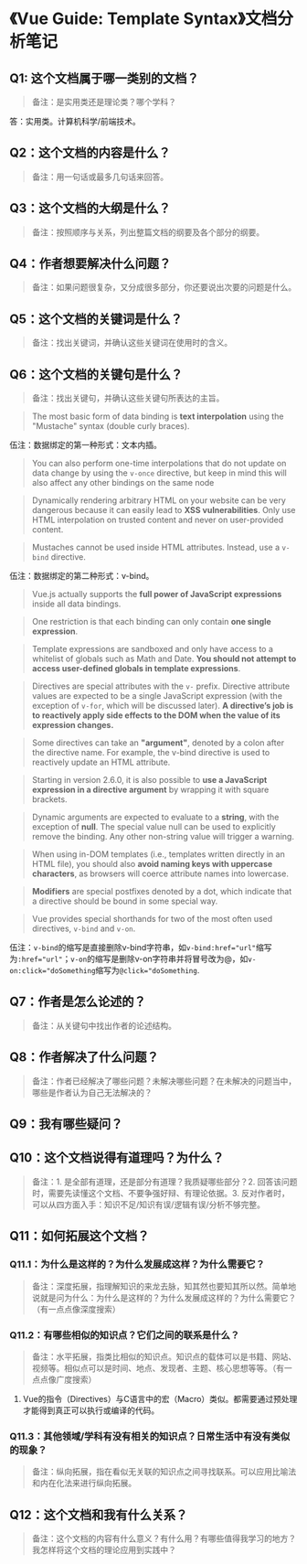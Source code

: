 # 《Vue Guide: Template Syntax》文档分析笔记

## Q1: 这个文档属于哪一类别的文档？

> 备注：是实用类还是理论类？哪个学科？

答：实用类。计算机科学/前端技术。

## Q2：这个文档的内容是什么？

> 备注：用一句话或最多几句话来回答。

## Q3：这个文档的大纲是什么？

> 备注：按照顺序与关系，列出整篇文档的纲要及各个部分的纲要。

## Q4：作者想要解决什么问题？

> 备注：如果问题很复杂，又分成很多部分，你还要说出次要的问题是什么。

## Q5：这个文档的关键词是什么？

> 备注：找出关键词，并确认这些关键词在使用时的含义。

## Q6：这个文档的关键句是什么？

> 备注：找出关键句，并确认这些关键句所表达的主旨。

> The most basic form of data binding is **text interpolation** using the "Mustache" syntax (double curly braces).

伍注：数据绑定的第一种形式：文本内插。

> You can also perform one-time interpolations that do not update on data change by using the `v-once` directive, but keep in mind this will also affect any other bindings on the same node

> Dynamically rendering arbitrary HTML on your website can be very dangerous because it can easily lead to **XSS vulnerabilities**. Only use HTML interpolation on trusted content and never on user-provided content.

> Mustaches cannot be used inside HTML attributes. Instead, use a `v-bind` directive.

伍注：数据绑定的第二种形式：v-bind。

> Vue.js actually supports the **full power of JavaScript expressions** inside all data bindings.

> One restriction is that each binding can only contain **one single expression**.

> Template expressions are sandboxed and only have access to a whitelist of globals such as Math and Date. **You should not attempt to access user-defined globals in template expressions**.

> Directives are special attributes with the `v-` prefix. Directive attribute values are expected to be a single JavaScript expression (with the exception of `v-for`, which will be discussed later). **A directive’s job is to reactively apply side effects to the DOM when the value of its expression changes.**

> Some directives can take an **"argument"**, denoted by a colon after the directive name. For example, the v-bind directive is used to reactively update an HTML attribute.

> Starting in version 2.6.0, it is also possible to **use a JavaScript expression in a directive argument** by wrapping it with square brackets.

> Dynamic arguments are expected to evaluate to a **string**, with the exception of **null**. The special value null can be used to explicitly remove the binding. Any other non-string value will trigger a warning.

> When using in-DOM templates (i.e., templates written directly in an HTML file), you should also **avoid naming keys with uppercase characters**, as browsers will coerce attribute names into lowercase.

> **Modifiers** are special postfixes denoted by a dot, which indicate that a directive should be bound in some special way.

> Vue provides special shorthands for two of the most often used directives, `v-bind` and `v-on`.

伍注：`v-bind`的缩写是直接删除v-bind字符串，如`v-bind:href="url"`缩写为`:href="url"`；`v-on`的缩写是删除v-on字符串并将冒号改为@，如`v-on:click="doSomething`缩写为`@click="doSomething`.

## Q7：作者是怎么论述的？

> 备注：从关键句中找出作者的论述结构。

## Q8：作者解决了什么问题？

> 备注：作者已经解决了哪些问题？未解决哪些问题？在未解决的问题当中，哪些是作者认为自己无法解决的？

## Q9：我有哪些疑问？

## Q10：这个文档说得有道理吗？为什么？

> 备注：1. 是全部有道理，还是部分有道理？我质疑哪些部分？2. 回答该问题时，需要先读懂这个文档、不要争强好辩、有理论依据。3. 反对作者时，可以从四方面入手：知识不足/知识有误/逻辑有误/分析不够完整。

## Q11：如何拓展这个文档？

### Q11.1：为什么是这样的？为什么发展成这样？为什么需要它？

> 备注：深度拓展，指理解知识的来龙去脉，知其然也要知其所以然。简单地说就是问为什么：为什么是这样的？为什么发展成这样的？为什么需要它？（有一点点像深度搜索）

### Q11.2：有哪些相似的知识点？它们之间的联系是什么？

> 备注：水平拓展，指类比相似的知识点。知识点的载体可以是书籍、网站、视频等。相似点可以是时间、地点、发现者、主题、核心思想等等。（有一点点像广度搜索）

1. Vue的指令（Directives）与C语言中的宏（Macro）类似。都需要通过预处理才能得到真正可以执行或编译的代码。

### Q11.3：其他领域/学科有没有相关的知识点？日常生活中有没有类似的现象？

> 备注：纵向拓展，指在看似无关联的知识点之间寻找联系。可以应用比喻法和内在化法来进行纵向拓展。

## Q12：这个文档和我有什么关系？

> 备注：这个文档的内容有什么意义？有什么用？有哪些值得我学习的地方？我怎样将这个文档的理论应用到实践中？

